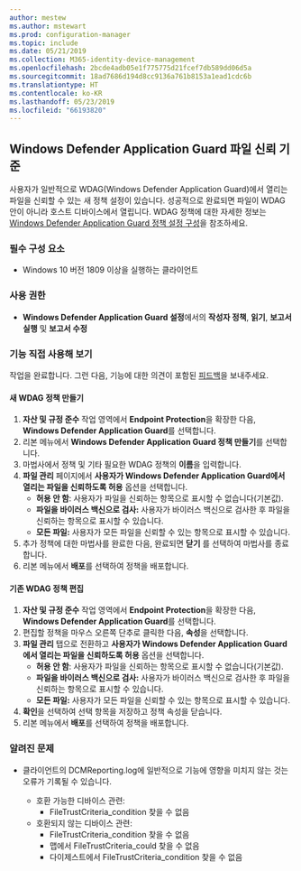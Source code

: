 ```yaml
---
author: mestew
ms.author: mstewart
ms.prod: configuration-manager
ms.topic: include
ms.date: 05/21/2019
ms.collection: M365-identity-device-management
ms.openlocfilehash: 2bcde4adb05e1f775775d21fcef7db589dd06d5a
ms.sourcegitcommit: 18ad7686d194d8cc9136a761b8153a1ead1cdc6b
ms.translationtype: HT
ms.contentlocale: ko-KR
ms.lasthandoff: 05/23/2019
ms.locfileid: "66193820"
---
```

## <a name="bkmk_wdag"></a>Windows Defender Application Guard 파일 신뢰 기준

<!--3555858-->
사용자가 일반적으로 WDAG(Windows Defender Application Guard)에서 열리는 파일을 신뢰할 수 있는 새 정책 설정이 있습니다. 성공적으로 완료되면 파일이 WDAG 안이 아니라 호스트 디바이스에서 열립니다. WDAG 정책에 대한 자세한 정보는 [Windows Defender Application Guard 정책 설정 구성](https://docs.microsoft.com/windows/security/threat-protection/windows-defender-application-guard/configure-wd-app-guard)을 참조하세요.

### <a name="prerequisites"></a>필수 구성 요소

- Windows 10 버전 1809 이상을 실행하는 클라이언트

### <a name="permissions"></a>사용 권한

- **Windows Defender Application Guard 설정**에서의 **작성자 정책**, **읽기**, **보고서 실행** 및 **보고서 수정**

### <a name="try-it-out"></a>기능 직접 사용해 보기

작업을 완료합니다. 그런 다음, 기능에 대한 의견이 포함된 [피드백](/sccm/core/understand/find-help#product-feedback)을 보내주세요.

#### <a name="create-a-new-wdag-policy"></a>새 WDAG 정책 만들기

1. **자산 및 규정 준수** 작업 영역에서 **Endpoint Protection**을 확장한 다음, **Windows Defender Application Guard**를 선택합니다.
1. 리본 메뉴에서 **Windows Defender Application Guard 정책 만들기**를 선택합니다.
1. 마법사에서 정책 및 기타 필요한 WDAG 정책의 **이름**을 입력합니다.
1. **파일 관리** 페이지에서 **사용자가 Windows Defender Application Guard에서 열리는 파일을 신뢰하도록 허용** 옵션을 선택합니다.
     - **허용 안 함**: 사용자가 파일을 신뢰하는 항목으로 표시할 수 없습니다(기본값).
     - **파일을 바이러스 백신으로 검사:** 사용자가 바이러스 백신으로 검사한 후 파일을 신뢰하는 항목으로 표시할 수 있습니다.
     - **모든 파일:** 사용자가 모든 파일을 신뢰할 수 있는 항목으로 표시할 수 있습니다.
1. 추가 정책에 대한 마법사를 완료한 다음, 완료되면 **닫기** 를 선택하여 마법사를 종료합니다.
1. 리본 메뉴에서 **배포**를 선택하여 정책을 배포합니다.

#### <a name="edit-an-existing-wdag-policy"></a>기존 WDAG 정책 편집

1. **자산 및 규정 준수** 작업 영역에서 **Endpoint Protection**을 확장한 다음, **Windows Defender Application Guard**를 선택합니다.
1. 편집할 정책을 마우스 오른쪽 단추로 클릭한 다음, **속성**을 선택합니다.
1. **파일 관리** 탭으로 전환하고 **사용자가 Windows Defender Application Guard에서 열리는 파일을 신뢰하도록 허용** 옵션을 선택합니다.
     - **허용 안 함**: 사용자가 파일을 신뢰하는 항목으로 표시할 수 없습니다(기본값).
     - **파일을 바이러스 백신으로 검사:** 사용자가 바이러스 백신으로 검사한 후 파일을 신뢰하는 항목으로 표시할 수 있습니다.
     - **모든 파일:** 사용자가 모든 파일을 신뢰할 수 있는 항목으로 표시할 수 있습니다.
1. **확인**을 선택하여 선택 항목을 저장하고 정책 속성을 닫습니다.
1. 리본 메뉴에서 **배포**를 선택하여 정책을 배포합니다.


### <a name="known-issues"></a>알려진 문제

- 클라이언트의 DCMReporting.log에 일반적으로 기능에 영향을 미치지 않는 것는 오류가 기록될 수 있습니다.

  - 호환 가능한 디바이스 관련:
    - FileTrustCriteria_condition 찾을 수 없음
  - 호환되지 않는 디바이스 관련:
    - FileTrustCriteria_condition 찾을 수 없음
    - 맵에서 FileTrustCriteria_could 찾을 수 없음
    - 다이제스트에서 FileTrustCriteria_condition 찾을 수 없음

